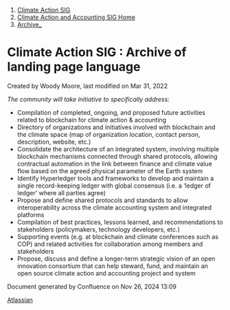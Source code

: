 1. [Climate Action SIG](index.html)
2. [Climate Action and Accounting SIG Home](Climate-Action-and-Accounting-SIG-Home_19005445.html)
3. [Archive\_](Archive__19006062.html)

# Climate Action SIG : Archive of landing page language

Created by Woody Moore, last modified on Mar 31, 2022

*The community will take initiative to specifically address:*

- Compilation of completed, ongoing, and proposed future activities related to blockchain for climate action &amp; accounting
- Directory of organizations and initiatives involved with blockchain and the climate space (map of organization location, contact person, description, website, etc.)
- Consolidate the architecture of an integrated system, involving multiple blockchain mechanisms connected through shared protocols, allowing contractual automation in the link between finance and climate value flow based on the agreed physical parameter of the Earth system
- Identify Hyperledger tools and frameworks to develop and maintain a single record-keeping ledger with global consensus (i.e. a ‘ledger of ledger’ where all parties agree)
- Propose and define shared protocols and standards to allow interoperability across the climate accounting system and integrated platforms
- Compilation of best practices, lessons learned, and recommendations to stakeholders (policymakers, technology developers, etc.)
- Supporting events (e.g. at blockchain and climate conferences such as COP) and related activities for collaboration among members and stakeholders
- Propose, discuss and define a longer-term strategic vision of an open innovation consortium that can help steward, fund, and maintain an open source climate action and accounting project and system

Document generated by Confluence on Nov 26, 2024 13:09

[Atlassian](http://www.atlassian.com/)

